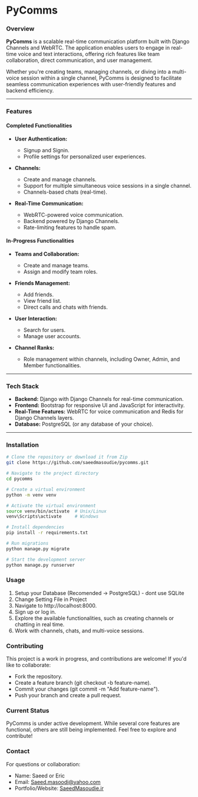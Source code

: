 # PyComms

### **Overview**
**PyComms** is a scalable real-time communication platform built with Django Channels and WebRTC. The application enables users to engage in real-time voice and text interactions, offering rich features like team collaboration, direct communication, and user management.

Whether you're creating teams, managing channels, or diving into a multi-voice session within a single channel, PyComms is designed to facilitate seamless communication experiences with user-friendly features and backend efficiency.

---

### **Features**
#### **Completed Functionalities**
- **User Authentication:**
  - Signup and Signin.
  - Profile settings for personalized user experiences.

- **Channels:**
  - Create and manage channels.
  - Support for multiple simultaneous voice sessions in a single channel.
  - Channels-based chats (real-time).

- **Real-Time Communication:**
  - WebRTC-powered voice communication.
  - Backend powered by Django Channels.
  - Rate-limiting features to handle spam.

#### **In-Progress Functionalities**
- **Teams and Collaboration:**
  - Create and manage teams.
  - Assign and modify team roles.

- **Friends Management:**
  - Add friends.
  - View friend list.
  - Direct calls and chats with friends.

- **User Interaction:**
  - Search for users.
  - Manage user accounts.

- **Channel Ranks:**
  - Role management within channels, including Owner, Admin, and Member functionalities.

---

### **Tech Stack**
- **Backend:** Django with Django Channels for real-time communication.
- **Frontend:** Bootstrap for responsive UI and JavaScript for interactivity.
- **Real-Time Features:** WebRTC for voice communication and Redis for Django Channels layers.
- **Database:** PostgreSQL (or any database of your choice).

---

### **Installation**
```bash
# Clone the repository or download it from Zip
git clone https://github.com/saeedmasoudie/pycomms.git

# Navigate to the project directory
cd pycomms

# Create a virtual environment
python -m venv venv

# Activate the virtual environment
source venv/bin/activate  # Unix/Linux
venv\Scripts\activate     # Windows

# Install dependencies
pip install -r requirements.txt

# Run migrations
python manage.py migrate

# Start the development server
python manage.py runserver
```

### **Usage**
1. Setup your Database (Recomended -> PostgreSQL) - dont use SQLite
2. Change Setting File in Project
3. Navigate to http://localhost:8000.
4. Sign up or log in.
5. Explore the available functionalities, such as creating channels or chatting in real time.
6. Work with channels, chats, and multi-voice sessions.

### **Contributing**
This project is a work in progress, and contributions are welcome! If you'd like to collaborate:
- Fork the repository.
- Create a feature branch (git checkout -b feature-name).
- Commit your changes (git commit -m "Add feature-name").
- Push your branch and create a pull request.

### **Current Status**
PyComms is under active development. While several core features are functional, others are still being implemented. Feel free to explore and contribute!

### **Contact**
For questions or collaboration:
- Name: Saeed or Eric
- Email: Saeed.masoodi@yahoo.com
- Portfolio/Website: [SaeedMasoudie.ir](https://www.saeedmasoudie.ir/)
